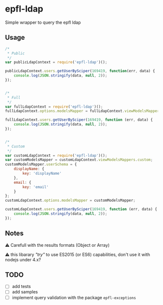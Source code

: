 ﻿# epfl-ldap

Simple wrapper to query the epfl ldap

## Usage
```js
/*
 * Public
 */
var publicLdapContext = require('epfl-ldap')();

publicLdapContext.users.getUserBySciper(169419, function(err, data) {
    console.log(JSON.stringify(data, null, 2));
});


/*
 * Full
 */
var fullLdapContext = require('epfl-ldap')();
fullLdapContext.options.modelsMapper = fullLdapContext.viewModelsMappers.full;

fullLdapContext.users.getUserBySciper(169419, function (err, data) {
    console.log(JSON.stringify(data, null, 2));
});


/*
 * Custom
 */
var customLdapContext = require('epfl-ldap')();
var customModelsMapper = customLdapContext.viewModelsMappers.custom;
customModelsMapper.userSchema = {
    displayName: {
        key: 'displayName'
    },
    email: {
        key: 'email'
    }
};
customLdapContext.options.modelsMapper = customModelsMapper;

customLdapContext.users.getUserBySciper(169419, function (err, data) {
    console.log(JSON.stringify(data, null, 2));
});
```

## Notes

⚠ Carefull with the results formats (Object or Array)

⚠ this libarary *"try"* to use ES2015 (or ES6) capabilities, don't use it with nodejs under 4.x?



## TODO

- [ ] add tests
- [ ] add samples
- [ ] implement query validation with the package `epfl-exceptions`
